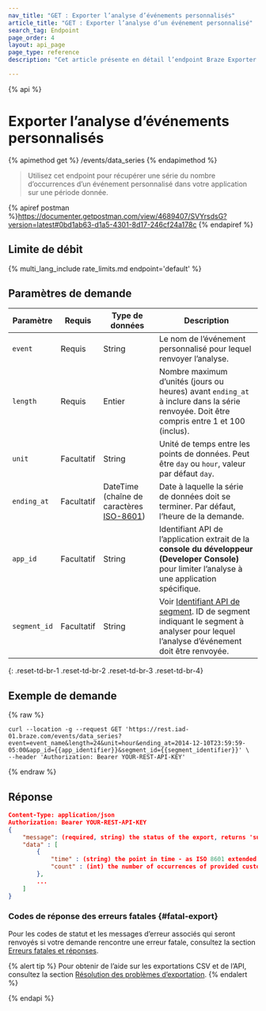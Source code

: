 ```yaml
---
nav_title: "GET : Exporter l’analyse d’événements personnalisés"
article_title: "GET : Exporter l’analyse d’un événement personnalisé"
search_tag: Endpoint
page_order: 4
layout: api_page
page_type: reference
description: "Cet article présente en détail l’endpoint Braze Exporter l’analyse d’événements personnalisés."

---
```

{% api %}
# Exporter l’analyse d’événements personnalisés
{% apimethod get %}
/events/data_series
{% endapimethod %}

> Utilisez cet endpoint pour récupérer une série du nombre d’occurrences d’un événement personnalisé dans votre application sur une période donnée.

{% apiref postman %}https://documenter.getpostman.com/view/4689407/SVYrsdsG?version=latest#0bd1ab63-d1a5-4301-8d17-246cf24a178c {% endapiref %}

## Limite de débit

{% multi_lang_include rate_limits.md endpoint='default' %}

## Paramètres de demande

| Paramètre| Requis | Type de données | Description |
| -------- | -------- | --------- | ----------- |
| `event` | Requis | String | Le nom de l’événement personnalisé pour lequel renvoyer l’analyse. |
| `length` | Requis | Entier | Nombre maximum d’unités (jours ou heures) avant `ending_at` à inclure dans la série renvoyée. Doit être compris entre 1 et 100 (inclus). |
| `unit` | Facultatif | String | Unité de temps entre les points de données. Peut être `day` ou `hour`, valeur par défaut `day`.  |
| `ending_at` | Facultatif | DateTime <br>(chaîne de caractères [ISO-8601](https://en.wikipedia.org/wiki/ISO_8601)) | Date à laquelle la série de données doit se terminer. Par défaut, l’heure de la demande. |
| `app_id` | Facultatif | String | Identifiant API de l’application extrait de la **console du développeur (Developer Console)** pour limiter l’analyse à une application spécifique. |
| `segment_id` | Facultatif | String | Voir [Identifiant API de segment]({{site.baseurl}}/api/identifier_types/). ID de segment indiquant le segment à analyser pour lequel l’analyse d’événement doit être renvoyée. |
{: .reset-td-br-1 .reset-td-br-2 .reset-td-br-3  .reset-td-br-4}

## Exemple de demande
{% raw %}
```
curl --location -g --request GET 'https://rest.iad-01.braze.com/events/data_series?event=event_name&length=24&unit=hour&ending_at=2014-12-10T23:59:59-05:00&app_id={{app_identifier}}&segment_id={{segment_identifier}}' \
--header 'Authorization: Bearer YOUR-REST-API-KEY'
```
{% endraw %} 

## Réponse

```json
Content-Type: application/json
Authorization: Bearer YOUR-REST-API-KEY
{
    "message": (required, string) the status of the export, returns 'success' when completed without errors,
    "data" : [
        {
            "time" : (string) the point in time - as ISO 8601 extended when unit is "hour" and as ISO 8601 date when unit is "day",
            "count" : (int) the number of occurrences of provided custom event
        },
        ...
    ]
}
```

### Codes de réponse des erreurs fatales {#fatal-export}

Pour les codes de statut et les messages d’erreur associés qui seront renvoyés si votre demande rencontre une erreur fatale, consultez la section [Erreurs fatales et réponses]({{site.baseurl}}/api/errors/#fatal-errors).

{% alert tip %}
Pour obtenir de l’aide sur les exportations CSV et de l’API, consultez la section [Résolution des problèmes d’exportation]({{site.baseurl}}/user_guide/data_and_analytics/export_braze_data/export_troubleshooting/).
{% endalert %}

{% endapi %}
